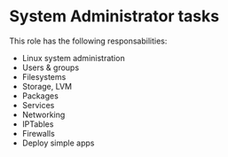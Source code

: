 # System Administrator tasks

This role has the following responsabilities:
- Linux system administration
- Users & groups
- Filesystems
- Storage, LVM
- Packages
- Services
- Networking
- IPTables
- Firewalls
- Deploy simple apps